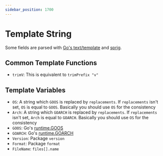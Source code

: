 ```yaml
---
sidebar_position: 1700
---
```


# Template String

Some fields are parsed with [Go's text/template](https://pkg.go.dev/text/template) and [sprig](http://masterminds.github.io/sprig/).

## Common Template Functions

* `trimV`: This is equivalent to `trimPrefix "v"`

## Template Variables

* `OS`: A string which `GOOS` is replaced by `replacements`. If `replacements` isn't set, `OS` is equal to `GOOS`. Basically you should use `OS` for the consistency
* `Arch`: A string which `GOARCH` is replaced by `replacements`. If `replacements` isn't set, `Arch` is equal to `GOARCH`. Basically you should use `OS` for the consistency
* `GOOS`: Go's [runtime.GOOS](https://pkg.go.dev/runtime#pkg-constants)
* `GOARCH`: Go's [runtime.GOARCH](https://pkg.go.dev/runtime#pkg-constants)
* `Version`: Package `version`
* `Format`: Package `format`
* `FileName`: `files[].name`
